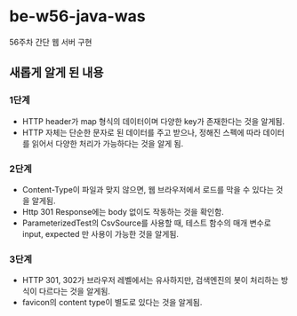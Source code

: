 # be-w56-java-was
56주차 간단 웹 서버 구현

## 새롭게 알게 된 내용

### 1단계

- HTTP header가 map 형식의 데이터이며 다양한 key가 존재한다는 것을 알게됨.
- HTTP 자체는 단순한 문자로 된 데이터를 주고 받으나, 정해진 스펙에 따라 데이터를 읽어서 다양한 처리가 가능하다는 것을 알게 됨.

### 2단계

- Content-Type이 파일과 맞지 않으면, 웹 브라우저에서 로드를 막을 수 있다는 것을 알게됨.
- Http 301 Response에는 body 없이도 작동하는 것을 확인함.
- ParameterizedTest의 CsvSource를 사용할 때, 테스트 함수의 매개 변수로 input, expected 만 사용이 가능한 것을 알게됨.

### 3단계

- HTTP 301, 302가 브라우저 레벨에서는 유사하지만, 검색엔진의 봇이 처리하는 방식이 다르다는 것을 알게됨.
- favicon의 content type이 별도로 있다는 것을 알게됨.
